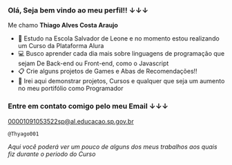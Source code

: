 ### Olá, Seja bem vindo ao meu perfil!! ↓↓↓

Me chamo **Thiago Alves Costa Araujo**

- 📖 Estudo na Escola Salvador de Leone e no momento estou realizando um Curso da Plataforma Alura
- 💻 Busco aprender cada dia mais sobre linguagens de programação que sejam De Back-end ou Front-end, como o Javascript
- 📋 Crie alguns projetos de Games e Abas de Recomendações!!
- 🥇 Irei aqui demonstrar projetos, Cursos e qualquer que seja um aumento no meu portifólio como Programador

### Entre em contato comigo pelo meu Email ↓↓↓
00001091053522sp@al.educacao.sp.gov.br

```@Thyago001```

_Aqui você poderá ver um pouco de alguns dos meus trabalhos aos quais fiz durante o periodo do Curso_
